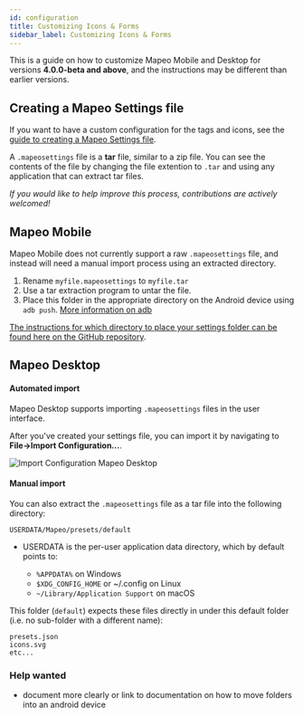 ```yaml
---
id: configuration
title: Customizing Icons & Forms
sidebar_label: Customizing Icons & Forms
---
```


This is a guide on how to customize Mapeo Mobile and Desktop for versions **4.0.0-beta and above**, and the instructions may be different than earlier versions.

## Creating a Mapeo Settings file

If you want to have a custom configuration for the tags and icons, see the [guide to creating a Mapeo Settings file](https://github.com/digidem/mapeo-settings-builder/blob/master/README.md#table-of-contents).

A `.mapeosettings` file is a **tar** file, similar to a zip file. You can see the contents of the file by changing the file extention to `.tar` and using any application that can extract tar files.

*If you would like to help improve this process, contributions are actively welcomed!*

## Mapeo Mobile

Mapeo Mobile does not currently support a raw `.mapeosettings` file, and instead will need a manual import process using an extracted directory.

1. Rename `myfile.mapeosettings` to `myfile.tar`
2. Use a tar extraction program to untar the file. 
3. Place this folder in the appropriate directory on the Android device using `adb push`. [More information on adb](http://adbshell.com/commands/adb-push)

[The instructions for which directory to place your settings folder can be found here on the GitHub repository](https://github.com/digidem/mapeo-mobile/blob/master/README.md#usage).

## Mapeo Desktop

#### Automated import

Mapeo Desktop supports importing `.mapeosettings` files in the user interface.

After you've created your settings file, you can import it by navigating to **File->Import Configuration...**.

![Import Configuration Mapeo Desktop](../../img/configuration-desktop.png)

#### Manual import

You can also extract the `.mapeosettings` file as a tar file into the following directory:

    USERDATA/Mapeo/presets/default
    

* USERDATA is the per-user application data directory, which by default points to:
    
    * `%APPDATA%` on Windows
    * `$XDG_CONFIG_HOME` or ~/.config on Linux
    * `~/Library/Application Support` on macOS

This folder (`default`) expects these files directly in under this default folder (i.e. no sub-folder with a different name):

    presets.json
    icons.svg
    etc...
    

### Help wanted

* document more clearly or link to documentation on how to move folders into an android device